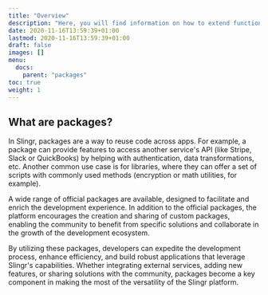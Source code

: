 ```yaml
---
title: "Overview"
description: "Here, you will find information on how to extend functionalities of your application through the use of packages."
date: 2020-11-16T13:59:39+01:00
lastmod: 2020-11-16T13:59:39+01:00
draft: false
images: []
menu:
  docs:
    parent: "packages"
toc: true
weight: 1
---
```


## **What are packages?**

In Slingr, packages are a way to reuse code across apps. For example, a package can provide features to access another service's API (like Stripe, Slack or QuickBooks) by helping with authentication, data transformations, etc. Another common use case is for libraries, where they can offer a set of scripts with commonly used methods (encryption or math utilities, for example).

A wide range of official packages are available, designed to facilitate and enrich the development experience. In addition to the official packages, the platform encourages the creation and sharing of custom packages, enabling the community to benefit from specific solutions and collaborate in the growth of the development ecosystem.

By utilizing these packages, developers can expedite the development process, enhance efficiency, and build robust applications that leverage Slingr's capabilities. Whether integrating external services, adding new features, or sharing solutions with the community, packages become a key component in making the most of the versatility of the Slingr platform.


